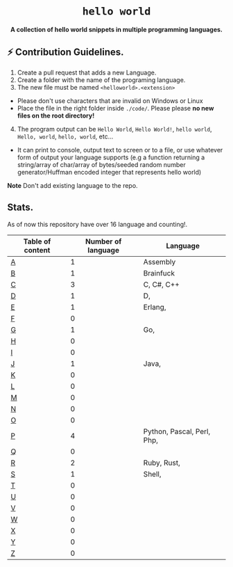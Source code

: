 <h1 align="center"><code>hello world</code></h1>
<p align="center">
    <strong>A collection of hello world snippets in multiple programming languages.</strong>
</p>

## ⚡️ Contribution Guidelines.

1. Create a pull request that adds a new Language. 
2. Create a folder with the name of the programing language.
3. The new file must be named `<helloworld>.<extension>`
  - Please don't use characters that are invalid on Windows or Linux
  - Place the file in the right folder inside `./code/`. Please please **no new files on the root directory!**
4. The program output can be `Hello World`, `Hello World!`, `hello world`, `Hello, world`, `hello, world`, etc... 
  - It can print to console, output text to screen or to a file, or use whatever form of output your language supports (e.g a  function returning a string/array of char/array of bytes/seeded random number generator/Huffman encoded integer that represents hello world)


**Note** Don't add existing language to the repo.

## Stats.

As of now this repository have over 16 language and counting!.

| Table of content   |Number of language   | Language
| -------------------|---------------------|----------------
| [A][A]             | 1 | Assembly
| [B][B]             | 1 | Brainfuck
| [C][C]             | 3 | C, C#, C++
| [D][D]             | 1 | D,
| [E][E]             | 1 | Erlang,
| [F][F]             | 0 | 
| [G][G]             | 1 | Go, 
| [H][H]             | 0 |  
| [I][I]             | 0 |  
| [J][J]             | 1 | Java, 
| [K][K]             | 0 |  
| [L][L]             | 0 |  
| [M][M]             | 0 |  
| [N][N]             | 0 |  
| [O][O]             | 0 |  
| [P][P]             | 4 | Python, Pascal, Perl, Php,  
| [Q][Q]             | 0 |  
| [R][R]             | 2 | Ruby, Rust, 
| [S][S]             | 1 | Shell, 
| [T][T]             | 0 |  
| [U][U]             | 0 |  
| [V][V]             | 0 |  
| [W][W]             | 0 |  
| [X][X]             | 0 |  
| [Y][Y]             | 0 |  
| [Z][Z]             | 0 |  




[A]: https://github.com/centopw/helloworld/tree/master/Code/A
[B]: https://github.com/centopw/helloworld/tree/master/Code/B
[C]: https://github.com/centopw/helloworld/tree/master/Code/C
[D]: https://github.com/centopw/helloworld/tree/master/Code/D
[E]: https://github.com/centopw/helloworld/tree/master/Code/E
[F]: https://github.com/centopw/helloworld/tree/master/Code/F
[G]: https://github.com/centopw/helloworld/tree/master/Code/G
[H]: https://github.com/centopw/helloworld/tree/master/Code/H
[I]: https://github.com/centopw/helloworld/tree/master/Code/I
[J]: https://github.com/centopw/helloworld/tree/master/Code/J
[K]: https://github.com/centopw/helloworld/tree/master/Code/K
[L]: https://github.com/centopw/helloworld/tree/master/Code/L
[M]: https://github.com/centopw/helloworld/tree/master/Code/M
[N]: https://github.com/centopw/helloworld/tree/master/Code/N
[O]: https://github.com/centopw/helloworld/tree/master/Code/O
[P]: https://github.com/centopw/helloworld/tree/master/Code/P
[Q]: https://github.com/centopw/helloworld/tree/master/Code/Q
[R]: https://github.com/centopw/helloworld/tree/master/Code/R
[S]: https://github.com/centopw/helloworld/tree/master/Code/S
[T]: https://github.com/centopw/helloworld/tree/master/Code/T
[U]: https://github.com/centopw/helloworld/tree/master/Code/U
[V]: https://github.com/centopw/helloworld/tree/master/Code/V
[W]: https://github.com/centopw/helloworld/tree/master/Code/W
[X]: https://github.com/centopw/helloworld/tree/master/Code/X
[Y]: https://github.com/centopw/helloworld/tree/master/Code/Y
[Z]: https://github.com/centopw/helloworld/tree/master/Code/Z